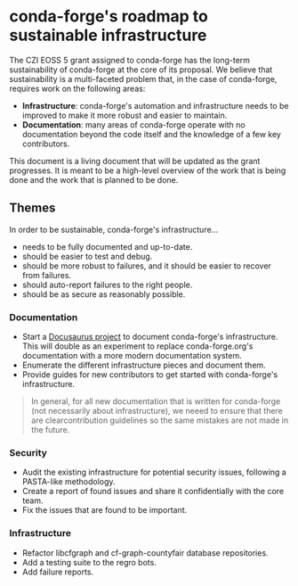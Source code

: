 # conda-forge's roadmap to sustainable infrastructure

The CZI EOSS 5 grant assigned to conda-forge has the long-term sustainability of conda-forge at the core of its proposal. We believe that sustainability is a multi-faceted problem that, in the case of conda-forge, requires work on the following areas:

- **Infrastructure**: conda-forge's automation and infrastructure needs to be improved to make it more robust and easier to maintain.
- **Documentation**: many areas of conda-forge operate with no documentation beyond the code itself and the knowledge of a few key contributors.

This document is a living document that will be updated as the grant progresses. It is meant to be a high-level overview of the work that is being done and the work that is planned to be done.

## Themes

In order to be sustainable, conda-forge's infrastructure...

* needs to be fully documented and up-to-date.
* should be easier to test and debug.
* should be more robust to failures, and it should be easier to recover from failures.
* should auto-report failures to the right people.
* should be as secure as reasonably possible.

### Documentation

* Start a [Docusaurus project](#) to document conda-forge's infrastructure. This will double as an experiment to replace conda-forge.org's documentation with a more modern documentation system.
* Enumerate the different infrastructure pieces and document them.
* Provide guides for new contributors to get started with conda-forge's infrastructure.

> In general, for all new documentation that is written for conda-forge (not necessarily about infrastructure), we neeed to ensure that there are clearcontribution guidelines so the same mistakes are not made in the future.

### Security 

* Audit the existing infrastructure for potential security issues, following a PASTA-like methodology.
* Create a report of found issues and share it confidentially with the core team.
* Fix the issues that are found to be important.

### Infrastructure

* Refactor libcfgraph and cf-graph-countyfair database repositories.
* Add a testing suite to the regro bots.
* Add failure reports.
